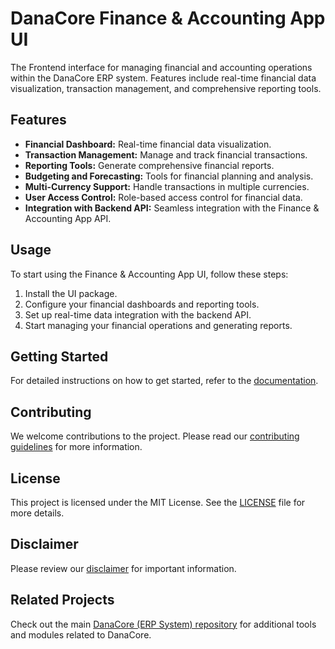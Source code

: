 # DanaCore Finance & Accounting App UI

The Frontend interface for managing financial and accounting operations within the DanaCore ERP system. Features include real-time financial data visualization, transaction management, and comprehensive reporting tools.

## Features

- **Financial Dashboard:** Real-time financial data visualization.
- **Transaction Management:** Manage and track financial transactions.
- **Reporting Tools:** Generate comprehensive financial reports.
- **Budgeting and Forecasting:** Tools for financial planning and analysis.
- **Multi-Currency Support:** Handle transactions in multiple currencies.
- **User Access Control:** Role-based access control for financial data.
- **Integration with Backend API:** Seamless integration with the Finance & Accounting App API.

## Usage

To start using the Finance & Accounting App UI, follow these steps:
1. Install the UI package.
2. Configure your financial dashboards and reporting tools.
3. Set up real-time data integration with the backend API.
4. Start managing your financial operations and generating reports.

## Getting Started

For detailed instructions on how to get started, refer to the [documentation](https://github.com/navedrasul/danacore-finance-accounting-ui).

## Contributing

We welcome contributions to the project. Please read our [contributing guidelines](https://github.com/navedrasul/danacore-finance-accounting-ui/blob/main/CONTRIBUTING.md) for more information.

## License

This project is licensed under the MIT License. See the [LICENSE](https://github.com/navedrasul/danacore-finance-accounting-ui/blob/main/LICENSE) file for more details.

## Disclaimer

Please review our [disclaimer](https://github.com/navedrasul/danacore-finance-accounting-ui/blob/main/DISCLAIMER.md) for important information.

## Related Projects

Check out the main [DanaCore (ERP System) repository](https://github.com/navedrasul/DanaCore) for additional tools and modules related to DanaCore.
